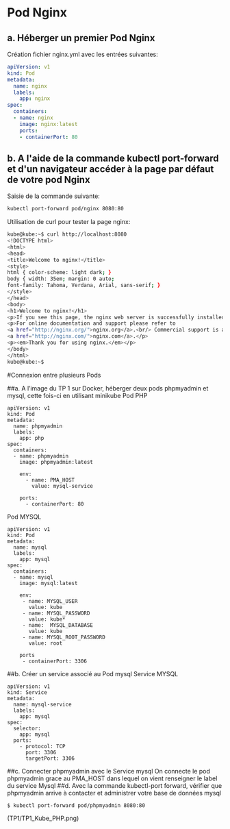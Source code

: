 # Pod Nginx

## a. Héberger un premier Pod Nginx

Création fichier nginx.yml avec les entrées suivantes:

```yaml
apiVersion: v1
kind: Pod
metadata:
  name: nginx
  labels:
    app: nginx
spec:
  containers:
  - name: nginx
    image: nginx:latest
    ports:
    - containerPort: 80
```

## b. A l'aide de la commande kubectl port-forward et d'un navigateur accéder à la page par défaut de votre pod Nginx

Saisie de la commande suivante:
```bash
kubectl port-forward pod/nginx 8080:80
```

Utilisation de curl pour tester la page nginx:
```bash
kube@kube:~$ curl http://localhost:8080
<!DOCTYPE html>
<html>
<head>
<title>Welcome to nginx!</title>
<style>
html { color-scheme: light dark; }
body { width: 35em; margin: 0 auto;
font-family: Tahoma, Verdana, Arial, sans-serif; }
</style>
</head>
<body>
<h1>Welcome to nginx!</h1>
<p>If you see this page, the nginx web server is successfully installed and working. Further configuration is required.</p>
<p>For online documentation and support please refer to
<a href="http://nginx.org/">nginx.org</a>.<br/> Commercial support is available at
<a href="http://nginx.com/">nginx.com</a>.</p>
<p><em>Thank you for using nginx.</em></p>
</body>
</html>
kube@kube:~$
```

#Connexion entre plusieurs Pods

##a. A l’image du TP 1 sur Docker, héberger deux pods phpmyadmin et mysql,
cette fois-ci en utilisant minikube
Pod PHP
```
apiVersion: v1
kind: Pod
metadata:
  name: phpmyadmin
  labels:
    app: php
spec:
  containers:
  - name: phpmyadmin
    image: phpmyadmin:latest

    env:
      - name: PMA_HOST
        value: mysql-service

    ports:
      - containerPort: 80
```
Pod MYSQL
```
apiVersion: v1
kind: Pod
metadata:
  name: mysql
  labels:
    app: mysql
spec:
  containers:
  - name: mysql
    image: mysql:latest

    env:
     - name: MYSQL_USER
       value: kube
     - name: MYSQL_PASSWORD
       value: kube*
     - name:  MYSQL_DATABASE
       value: kube
     - name: MYSQL_ROOT_PASSWORD
       value: root

    ports
     - containerPort: 3306
```
##b. Créer un service associé au Pod mysql
Service MYSQL
```
apiVersion: v1
kind: Service
metadata:
  name: mysql-service
  labels:
    app: mysql
spec:
  selector:
    app: mysql
  ports:
    - protocol: TCP
      port: 3306
      targetPort: 3306
```
##c. Connecter phpmyadmin avec le Service mysql
On connecte le pod phpmyadmin grace au PMA_HOST dans lequel on vient renseigner le label du service Mysql
##d. Avec la commande kubectl-port forward, vérifier que phpmyadmin arrive à
contacter et administrer votre base de données mysql
```
$ kubectl port-forward pod/phpmyadmin 8080:80
```
(TP1/TP1_Kube_PHP.png)


